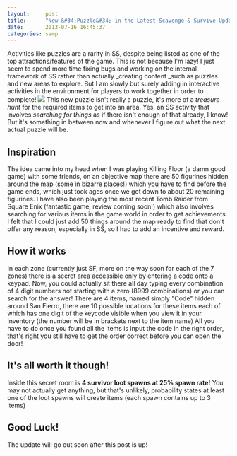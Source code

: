 ```yaml
---
layout:     post
title:      "New &#34;Puzzle&#34; in the Latest Scavenge & Survive Update"
date:       2013-07-16 16:45:37
categories: samp
---
```

Activities like puzzles are a rarity in SS, despite being listed as one of the top attractions/features of the game. This is not because I'm lazy! I just seem to spend more time fixing bugs and working on the internal framework of SS rather than actually _creating content _such as puzzles and new areas to explore. But I am slowly but surely adding in interactive activities in the environment for players to work together in order to complete! ![](http://teambuilding.firebirdevents.co.uk/images/treasure-hunt.jpg) This new puzzle isn't really a puzzle, it's more of a _treasure hunt_ for the required items to get into an area. Yes, an SS activity that involves _searching for things_ as if there isn't enough of that already, I know! But it's something in between now and whenever I figure out what the next actual puzzle will be. 
<!--more-->

## 

## **Inspiration**

The idea came into my head when I was playing Killing Floor (a damn good game) with some friends, on an objective map there are 50 figurines hidden around the map (some in bizarre places!) which you have to find before the game ends, which just took ages once we got down to about 20 remaining figurines. I have also been playing the most recent Tomb Raider from Square Enix (fantastic game, review coming soon!) which also involves searching for various items in the game world in order to get achievements. I felt that I could just add 50 things around the map ready to find that don't offer any reason, especially in SS, so I had to add an incentive and reward. 

## 

## **How it works**

In each zone (currently just SF, more on the way soon for each of the 7 zones) there is a secret area accessible only by entering a code onto a keypad. Now, you could actually sit there all day typing every combination of 4 digit numbers not starting with a zero (8999 combinations) or you can search for the answer! There are 4 items, named simply "Code" hidden around San Fierro, there are 10 possible locations for these items each of which has one digit of the keycode visible when you view it in your inventory (the number will be in brackets next to the item name) All you have to do once you found all the items is input the code in the right order, that's right you still have to get the order correct before you can open the door! 

## 

## **It's all worth it though!**

Inside this secret room is **4 survivor loot spawns at 25% spawn rate!** You may not actually get anything, but that's unlikely, probability states at least one of the loot spawns will create items (each spawn contains up to 3 items) 

## 

## Good Luck!

The update will go out soon after this post is up!

